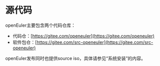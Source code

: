# 源代码<a name="ZH-CN_TOPIC_0225731127"></a>

openEuler主要包含两个代码仓库：

-   代码仓：[https://gitee.com/openeuler](https://gitee.com/openeuler)
-   软件包仓：[https://gitee.com/src-openeuler](https://gitee.com/src-openeuler)

openEuler发布同时也提供source iso，具体请参见“系统安装”的内容。

